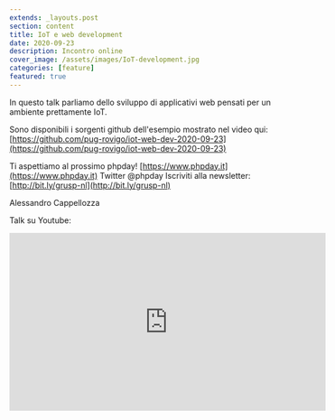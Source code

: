 ```yaml
---
extends: _layouts.post
section: content
title: IoT e web development
date: 2020-09-23
description: Incontro online
cover_image: /assets/images/IoT-development.jpg
categories: [feature]
featured: true
---
```

In questo talk parliamo dello sviluppo di applicativi web pensati per un ambiente prettamente IoT.

Sono disponibili i sorgenti github dell'esempio mostrato nel video qui: [https://github.com/pug-rovigo/iot-web-dev-2020-09-23](https://github.com/pug-rovigo/iot-web-dev-2020-09-23)

Ti aspettiamo al prossimo phpday!
[https://www.phpday.it](https://www.phpday.it)
Twitter @phpday
Iscriviti alla newsletter: [http://bit.ly/grusp-nl](http://bit.ly/grusp-nl)

Alessandro Cappellozza

Talk su Youtube:
<iframe width="560" height="315" src="https://www.youtube.com/embed/xDBN3e_CoN8" frameborder="0" allow="accelerometer; autoplay; clipboard-write; encrypted-media; gyroscope; picture-in-picture" allowfullscreen></iframe>